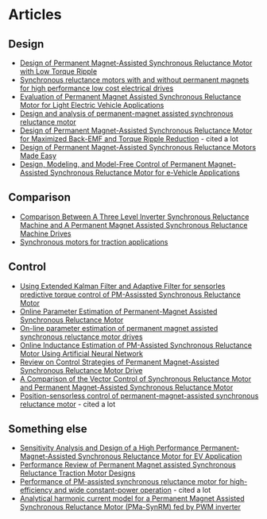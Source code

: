 # Articles

## Design
- [Design of Permanent Magnet-Assisted Synchronous Reluctance Motor with Low Torque Ripple](https://www.mdpi.com/2032-6653/14/4/82)
- [Synchronous reluctance motors with and without permanent magnets for high performance low cost electrical drives](https://ieeexplore.ieee.org/document/7323220)
- [Evaluation of Permanent Magnet Assisted Synchronous Reluctance Motor for Light Electric Vehicle Applications](https://ieeexplore.ieee.org/document/9070410)
- [Design and analysis of permanent-magnet assisted synchronous reluctance motor](https://ieeexplore.ieee.org/document/8056462)
- [Design of Permanent Magnet-Assisted Synchronous Reluctance Motor for Maximized Back-EMF and Torque Ripple Reduction](https://ieeexplore.ieee.org/document/7845596) - cited a lot
- [Design of Permanent Magnet-Assisted Synchronous Reluctance Motors Made Easy](https://ieeexplore.ieee.org/document/4348088)
- [Design, Modeling, and Model-Free Control of Permanent Magnet-Assisted Synchronous Reluctance Motor for e-Vehicle Applications](https://www.mdpi.com/2071-1050/14/9/5423)


## Comparison
- [Comparison Between A Three Level Inverter Synchronous Reluctance Machine and A Permanent Magnet Assisted Synchronous Reluctance Machine Drives](https://ieeexplore.ieee.org/document/10057903)
- [Synchronous motors for traction applications](https://ieeexplore.ieee.org/document/7993210)

## Control
- [Using Extended Kalman Filter and Adaptive Filter for sensorles predictive torque control of PM-Assissted Synchronous Reluctance Motor](https://ieeexplore.ieee.org/document/7556839)
- [Online Parameter Estimation of Permanent-Magnet Assisted Synchronous Reluctance Motor](https://ieeexplore.ieee.org/document/4132882)
- [On-line parameter estimation of permanent magnet assisted synchronous reluctance motor drives](https://ieeexplore.ieee.org/document/1531467)
- [Online Inductance Estimation of PM-Assisted Synchronous Reluctance Motor Using Artificial Neural Network](https://ieeexplore.ieee.org/document/10087136)
- [Review on Control Strategies of Permanent Magnet-Assisted Synchronous Reluctance Motor Drive](https://ieeexplore.ieee.org/document/9087174)
- [A Comparison of the Vector Control of Synchronous Reluctance Motor and Permanent Magnet-Assisted Synchronous Reluctance Motor](https://ieeexplore.ieee.org/document/9462265)
- [Position-sensorless control of permanent-magnet-assisted synchronous reluctance motor](https://ieeexplore.ieee.org/document/1278642) - cited a lot

## Something else
- [Sensitivity Analysis and Design of a High Performance Permanent-Magnet-Assisted Synchronous Reluctance Motor for EV Application](https://ieeexplore.ieee.org/document/8450176)
- [Performance Review of Permanent Magnet assisted Synchronous Reluctance Traction Motor Designs](https://ieeexplore.ieee.org/document/8558230)
- [Performance of PM-assisted synchronous reluctance motor for high-efficiency and wide constant-power operation](https://ieeexplore.ieee.org/document/952497) - cited a lot
- [Analytical harmonic current model for a Permanent Magnet Assisted Synchronous Reluctance Motor (PMa-SynRM) fed by PWM inverter](https://ieeexplore.ieee.org/document/9215958)
